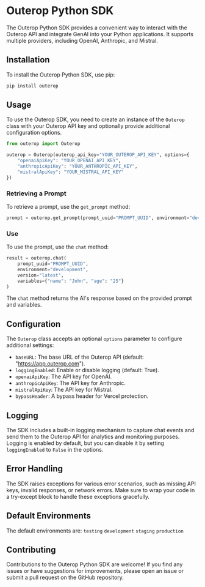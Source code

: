 # Outerop Python SDK

The Outerop Python SDK provides a convenient way to interact with the Outerop API and integrate GenAI into your Python applications. It supports multiple providers, including OpenAI, Anthropic, and Mistral.

## Installation

To install the Outerop Python SDK, use pip:

```bash
pip install outerop
```

## Usage

To use the Outerop SDK, you need to create an instance of the `Outerop` class with your Outerop API key and optionally provide additional configuration options.

```python
from outerop import Outerop

outerop = Outerop(outerop_api_key="YOUR_OUTEROP_API_KEY", options={
    "openaiApiKey": "YOUR_OPENAI_API_KEY",
    "anthropicApiKey": "YOUR_ANTHROPIC_API_KEY",
    "mistralApiKey": "YOUR_MISTRAL_API_KEY"
})
```

### Retrieving a Prompt

To retrieve a prompt, use the `get_prompt` method:

```python
prompt = outerop.get_prompt(prompt_uuid="PROMPT_UUID", environment="development", version="latest")
```

### Use 

To use the prompt, use the `chat` method:

```python
result = outerop.chat(
    prompt_uuid="PROMPT_UUID",
    environment="development",
    version="latest",
    variables={"name": "John", "age": "25"}
)
```

The `chat` method returns the AI's response based on the provided prompt and variables.

## Configuration

The `Outerop` class accepts an optional `options` parameter to configure additional settings:

- `baseURL`: The base URL of the Outerop API (default: "https://app.outerop.com").
- `loggingEnabled`: Enable or disable logging (default: True).
- `openaiApiKey`: The API key for OpenAI.
- `anthropicApiKey`: The API key for Anthropic.
- `mistralApiKey`: The API key for Mistral.
- `bypassHeader`: A bypass header for Vercel protection.

## Logging

The SDK includes a built-in logging mechanism to capture chat events and send them to the Outerop API for analytics and monitoring purposes. Logging is enabled by default, but you can disable it by setting `loggingEnabled` to `False` in the options.

## Error Handling

The SDK raises exceptions for various error scenarios, such as missing API keys, invalid responses, or network errors. Make sure to wrap your code in a try-except block to handle these exceptions gracefully.

## Default Environments

The default environments are:
`testing`
`development`
`staging`
`production`

## Contributing

Contributions to the Outerop Python SDK are welcome! If you find any issues or have suggestions for improvements, please open an issue or submit a pull request on the GitHub repository.
